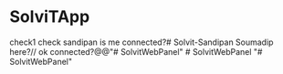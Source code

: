 # SolviTApp
check1
check sandipan
 is me connected?# Solvit-Sandipan
Soumadip here?//
ok connected?@@"# SolvitWebPanel" 
#   S o l v i t W e b P a n e l  
 "# SolvitWebPanel" 

